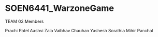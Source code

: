 # SOEN6441_WarzoneGame
TEAM 03 Members

Prachi Patel
Aashvi Zala
Vaibhav Chauhan 
Yashesh Sorathia
Mihir Panchal
